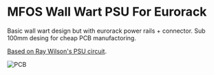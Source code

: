 # MFOS Wall Wart PSU For Eurorack

Basic wall wart design but with eurorack power rails + connector. Sub 100mm desing for cheap PCB manufactoring.

[Based on Ray Wilson's PSU circuit](https://shop.musicfromouterspace.com/cart/mfos-wall-wart-bipolar-power-supply).

![PCB](https://github.com/ckarcz/mfos-eurorack-psu/blob/main/mfos-wall-wart-eurorack-psu.png?raw=true)
